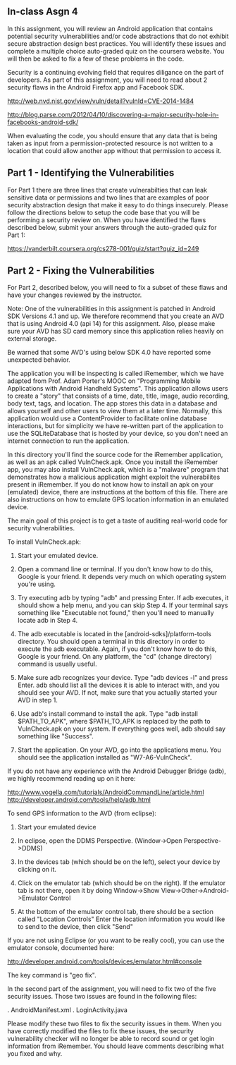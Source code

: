 In-class Asgn 4
--------------------------------
In this assignment, you will review an Android application that
contains potential security vulnerabilities and/or code abstractions
that do not exhibit secure abstraction design best practices.  You
will identify these issues and complete a multiple choice auto-graded
quiz on the coursera website.  You will then be asked to fix a few of
these problems in the code.

Security is a continuing evolving field that requires diligance on the
part of developers.  As part of this assignment, you will need to read
about 2 security flaws in the Android Firefox app and Facebook SDK.

http://web.nvd.nist.gov/view/vuln/detail?vulnId=CVE-2014-1484

http://blog.parse.com/2012/04/10/discovering-a-major-security-hole-in-facebooks-android-sdk/

When evaluating the code, you should ensure that any data that is
being taken as input from a permission-protected resource is not
written to a location that could allow another app without that
permission to access it.

## Part 1 - Identifying the Vulnerabilities

For Part 1 there are three lines that create vulnerabilties that can
leak sensitive data or permissions and two lines that are examples of
poor security abstraction design that make it easy to do things
insecurely.  Please follow the directions below to setup the code base
that you will be performing a security review on. When you have
identified the flaws described below, submit your answers through the
auto-graded quiz for Part 1:

https://vanderbilt.coursera.org/cs278-001/quiz/start?quiz_id=249

## Part 2 - Fixing the Vulnerabilities
For Part 2, described below, you will need to fix a subset of these
flaws and have your changes reviewed by the instructor.

Note: One of the vulnerabilities in this assignment is patched in
Android SDK Versions 4.1 and up. We therefore recommend that you create an AVD that is
using Android 4.0 (api 14) for this assignment. Also, please make
sure your AVD has SD card memory since this application relies heavily
on external storage.

Be warned that some AVD's using below SDK 4.0 have reported some unexpected
behavior.

The application you will be inspecting is called iRemember, which we
have adapted from Prof. Adam Porter's MOOC on "Programming Mobile
Applications with Android Handheld Systems".  This application allows
users to create a "story" that consists of a time, date, title, image,
audio recording, body text, tags, and location.  The app stores this
data in a database and allows yourself and other users to view them at
a later time.  Normally, this application would use a ContentProvider
to facilitate online database interactions, but for simplicity we have
re-written part of the application to use the SQLiteDatabase that is
hosted by your device, so you don't need an internet connection to run
the application.

In this directory you'll find the source code for the iRemember
application, as well as an apk called VulnCheck.apk.  Once you install
the iRemember app, you may also install VulnCheck.apk, which is a
"malware" program that demonstrates how a malicious application might
exploit the vulnerabilites present in iRemember.  If you do not know
how to install an apk on your (emulated) device, there are
instructions at the bottom of this file.  There are also instructions
on how to emulate GPS location information in an emulated device.

The main goal of this project is to get a taste of auditing real-world
code for security vulnerabilities. 

To install VulnCheck.apk:

1. Start your emulated device.

2. Open a command line or terminal. If you don't know how to do this,
   Google is your friend. It depends very much on which operating
   system you're using.

3. Try executing adb by typing "adb" and pressing Enter. If adb
   executes, it should show a help menu, and you can skip Step 4. If
   your terminal says something like "Executable not found," then
   you'll need to manually locate adb in Step 4.

4. The adb executable is located in the [android-sdks]/platform-tools
   directory. You should open a terminal in this directory in order to
   execute the adb executable. Again, if you don't know how to do
   this, Google is your friend. On any platform, the "cd" (change
   directory) command is usually useful.

5. Make sure adb recognizes your device. Type "adb devices -l" and
   press Enter. adb should list all the devices it is able to interact
   with, and you should see your AVD. If not, make sure that you
   actually started your AVD in step 1.

6. Use adb's install command to install the apk. Type "adb install
   $PATH_TO_APK", where $PATH_TO_APK is replaced by the path to
   VulnCheck.apk on your system. If everything goes well, adb should
   say something like "Success".

7. Start the application. On your AVD, go into the applications
   menu. You should see the application installed as
   "W7-A6-VulnCheck".

If you do not have any experience with the Android Debugger Bridge
(adb), we highly recommend reading up on it here:
	
http://www.vogella.com/tutorials/AndroidCommandLine/article.html
http://developer.android.com/tools/help/adb.html

To send GPS information to the AVD (from eclipse):

1. Start your emulated device

2. In eclipse, open the DDMS Perspective. (Window->Open Perspective->DDMS)

3. In the devices tab (which should be on the left), select your device by clicking on it.

4. Click on the emulator tab (which should be on the right). If the emulator tab is not there,
   open it by doing Window->Show View->Other->Android->Emulator Control

5. At the bottom of the emulator control tab, there should be a section called "Location Controls"
   Enter the location information you would like to send to the device, then click "Send"

If you are not using Eclipse (or you want to be really cool), you can
use the emulator console, documented here:

http://developer.android.com/tools/devices/emulator.html#console

The key command is "geo fix".

In the second part of the assignment, you will need to fix two of the five
security issues. Those two issues are found in the following files:

. AndroidManifest.xml
. LoginActivity.java

Please modify these two files to fix the security issues in them.
When you have correctly modified the files to fix these issues, the
security vulnerability checker will no longer be able to record sound
or get login information from iRemember.  You should leave comments
describing what you fixed and why. 
